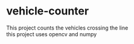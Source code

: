# vehicle-counter
This project counts the vehicles crossing the line  
this project uses opencv and numpy
